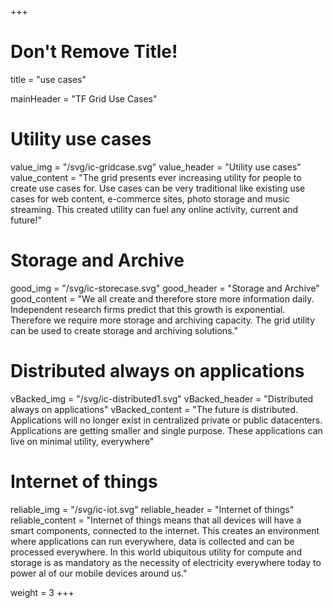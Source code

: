 +++
# Don't Remove Title!
title = "use cases"

mainHeader = "TF Grid Use Cases"

# Utility use cases
value_img = "/svg/ic-gridcase.svg"
value_header = "Utility use cases"
value_content = "The grid presents ever increasing utility for people to create use cases for. Use cases can be very traditional like existing use cases for web content, e-commerce sites, photo storage and music streaming. This created utility can fuel any online activity, current and future!"

# Storage and Archive
good_img = "/svg/ic-storecase.svg"
good_header = "Storage and Archive"
good_content = "We all create and therefore store more information daily. Independent research firms predict that this growth is exponential. Therefore we require more storage and archiving capacity. The grid utility can be used to create storage and archiving solutions."

# Distributed always on applications
vBacked_img = "/svg/ic-distributed1.svg"
vBacked_header = "Distributed always on applications"
vBacked_content = "The future is distributed. Applications will no longer exist in centralized private or public datacenters. Applications are getting smaller and single purpose. These applications can live on minimal utility, everywhere"

# Internet of things
reliable_img = "/svg/ic-iot.svg"
reliable_header = "Internet of things"
reliable_content = "Internet of things means that all devices will have a smart components, connected to the internet. This creates an environment where applications can run everywhere, data is collected and can be processed everywhere. In this world ubiquitous utility for compute and storage is as mandatory as the necessity of electricity everywhere today to power al of our mobile devices around us."

weight = 3
+++
